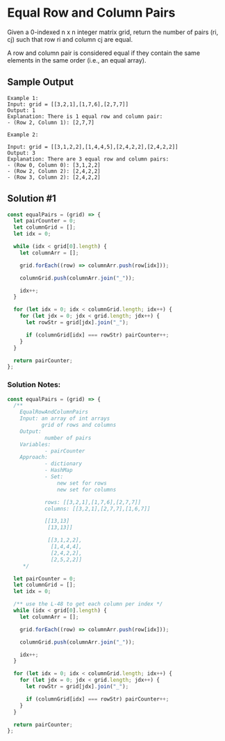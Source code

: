 # Equal Row and Column Pairs

Given a 0-indexed n x n integer matrix grid, return the number of pairs (ri, cj) such that row ri and column cj are equal.

A row and column pair is considered equal if they contain the same elements in the same order (i.e., an equal array).

## Sample Output

```
Example 1:
Input: grid = [[3,2,1],[1,7,6],[2,7,7]]
Output: 1
Explanation: There is 1 equal row and column pair:
- (Row 2, Column 1): [2,7,7]

Example 2:

Input: grid = [[3,1,2,2],[1,4,4,5],[2,4,2,2],[2,4,2,2]]
Output: 3
Explanation: There are 3 equal row and column pairs:
- (Row 0, Column 0): [3,1,2,2]
- (Row 2, Column 2): [2,4,2,2]
- (Row 3, Column 2): [2,4,2,2]
```

## Solution #1

```js
const equalPairs = (grid) => {
  let pairCounter = 0;
  let columnGrid = [];
  let idx = 0;

  while (idx < grid[0].length) {
    let columnArr = [];

    grid.forEach((row) => columnArr.push(row[idx]));

    columnGrid.push(columnArr.join("_"));

    idx++;
  }

  for (let idx = 0; idx < columnGrid.length; idx++) {
    for (let jdx = 0; jdx < grid.length; jdx++) {
      let rowStr = grid[jdx].join("_");

      if (columnGrid[idx] === rowStr) pairCounter++;
    }
  }

  return pairCounter;
};
```

### Solution Notes:

```js
const equalPairs = (grid) => {
  /**
    EqualRowAndColumnPairs
    Input: an array of int arrays
           grid of rows and columns 
    Output:
            number of pairs
    Variables:
            - pairCounter
    Approach:
            - dictionary
            - HashMap
            - Set: 
                new set for rows
                new set for columns

            rows: [[3,2,1],[1,7,6],[2,7,7]]
            columns: [[3,2,1],[2,7,7],[1,6,7]]

            [[13,13]
             [13,13]]

             [[3,1,2,2],
              [1,4,4,4],
              [2,4,2,2],
              [2,5,2,2]]
     */

  let pairCounter = 0;
  let columnGrid = [];
  let idx = 0;

  /** use the L-48 to get each column per index */
  while (idx < grid[0].length) {
    let columnArr = [];

    grid.forEach((row) => columnArr.push(row[idx]));

    columnGrid.push(columnArr.join("_"));

    idx++;
  }

  for (let idx = 0; idx < columnGrid.length; idx++) {
    for (let jdx = 0; jdx < grid.length; jdx++) {
      let rowStr = grid[jdx].join("_");

      if (columnGrid[idx] === rowStr) pairCounter++;
    }
  }

  return pairCounter;
};
```
